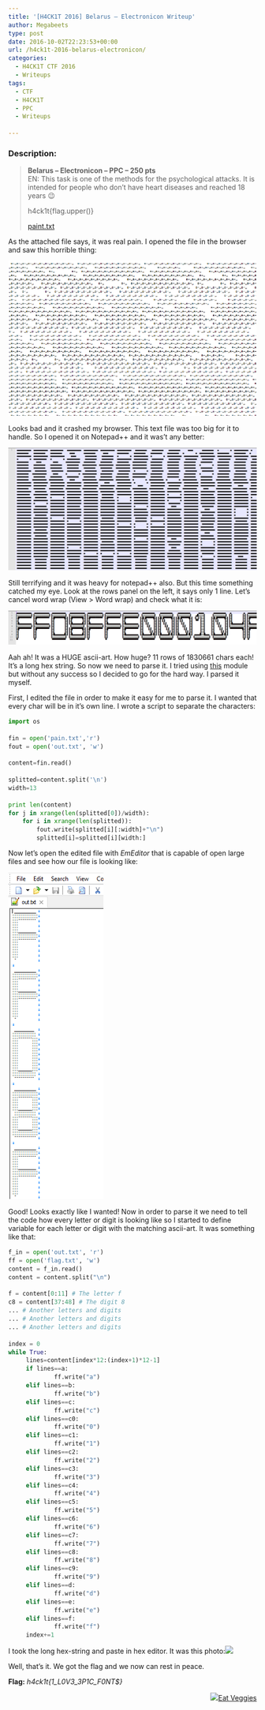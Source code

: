 ```yaml
---
title: '[H4CK1T 2016] Belarus – Electronicon Writeup'
author: Megabeets
type: post
date: 2016-10-02T22:23:53+00:00
url: /h4ck1t-2016-belarus-electronicon/
categories:
  - H4CK1T CTF 2016
  - Writeups
tags:
  - CTF
  - H4CK1T
  - PPC
  - Writeups

---
```

### **Description:**

> **Belarus &#8211; Electronicon &#8211; PPC &#8211; 250 pts**  
> EN: This task is one of the methods for the psychological attacks. It is intended for people who don&#8217;t have heart diseases and reached 18 years 😉
> 
> h4ck1t{flag.upper()}
> 
> [paint.txt][1]

As the attached file says, it was real pain. I opened the file in the browser and saw this horrible thing:

<img src="./h4ck1t_belarus_1.png" /> 

Looks bad and it crashed my browser. This text file was too big for it to handle. So I opened it on Notepad++ and it was&#8217;t any better:

<img src="./h4ck1t_belarus_2.png" /> 

Still terrifying and it was heavy for notepad++ also. But this time something catched my eye. Look at the rows panel on the left, it says only 1 line. Let&#8217;s cancel word wrap (View > Word wrap) and check what it is:

<img src="./h4ck1t_belarus_3.png" /> 

Aah ah! It was a HUGE ascii-art. How huge? 11 rows of 1830661 chars each! It&#8217;s a long hex string. So now we need to parse it. I tried using [this][2] module but without any success so I decided to go for the hard way. I parsed it myself.

First, I edited the file in order to make it easy for me to parse it. I wanted that every char will be in it&#8217;s own line. I wrote a script to separate the characters:

```python
import os

fin = open('pain.txt','r')
fout = open('out.txt', 'w')

content=fin.read()

splitted=content.split('\n')
width=13
	
print len(content)
for j in xrange(len(splitted[0])/width):
	for i in xrange(len(splitted)):
		fout.write(splitted[i][:width]+"\n")
		splitted[i]=splitted[i][width:]
```


Now let&#8217;s open the edited file with _EmEditor_ that is capable of open large files and see how our file is looking like:

<img src="./h4ck1t_belarus_4.png" /> 

Good! Looks exactly like I wanted! Now in order to parse it we need to tell the code how every letter or digit is looking like so I started to define variable for each letter or digit with the matching ascii-art. It was something like that:

```python
f_in = open('out.txt', 'r')
ff = open('flag.txt', 'w')
content = f_in.read()
content = content.split("\n")

f = content[0:11] # The letter f
c8 = content[37:48] # The digit 8
... # Another letters and digits
... # Another letters and digits
... # Another letters and digits

index = 0
while True:
     lines=content[index*12:(index+1)*12-1]
     if lines==a:
             ff.write("a")
     elif lines==b:
             ff.write("b")
     elif lines==c:
             ff.write("c")
     elif lines==c0:
             ff.write("0")
     elif lines==c1:
             ff.write("1")
     elif lines==c2:
             ff.write("2")
     elif lines==c3:
             ff.write("3")
     elif lines==c4:
             ff.write("4")
     elif lines==c5:
             ff.write("5")
     elif lines==c6:
             ff.write("6")
     elif lines==c7:
             ff.write("7")
     elif lines==c8:
             ff.write("8")
     elif lines==c9:
             ff.write("9")
     elif lines==d:
             ff.write("d")
     elif lines==e:
             ff.write("e")
     elif lines==f:
             ff.write("f")
     index+=1
```


I took the long hex-string and paste in hex editor. It was this photo:<img src="./img.jpg" />

Well, that&#8217;s it. We got the flag and we now can rest in peace.

**Flag:** _h4ck1t{1\_L0V3\_3P1C_F0NT$}_

<div class="nf-post-footer">
  <p style="text-align: right">
    <a href="https://www.megabeets.net/about.html#vegan"><img src="./megabeets_inline_logo.png" />Eat Veggies</a>
  </p>
</div>

 [1]: https://ctf.com.ua/data/attachments/pain.txt
 [2]: https://github.com/eshel/asciiart